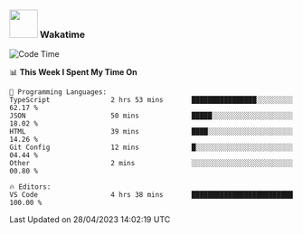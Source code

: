 ### <img src="https://media.giphy.com/media/VgCDAzcKvsR6OM0uWg/giphy.gif" width="50"> Wakatime

  <!--START_SECTION:waka-->
![Code Time](http://img.shields.io/badge/Code%20Time-1%2C384%20hrs%2014%20mins-blue)

📊 **This Week I Spent My Time On** 

```text
💬 Programming Languages: 
TypeScript               2 hrs 53 mins       ████████████████░░░░░░░░░   62.17 % 
JSON                     50 mins             █████░░░░░░░░░░░░░░░░░░░░   18.02 % 
HTML                     39 mins             ████░░░░░░░░░░░░░░░░░░░░░   14.26 % 
Git Config               12 mins             █░░░░░░░░░░░░░░░░░░░░░░░░   04.44 % 
Other                    2 mins              ░░░░░░░░░░░░░░░░░░░░░░░░░   00.80 % 

🔥 Editors: 
VS Code                  4 hrs 38 mins       █████████████████████████   100.00 % 
```


 Last Updated on 28/04/2023 14:02:19 UTC
<!--END_SECTION:waka-->

